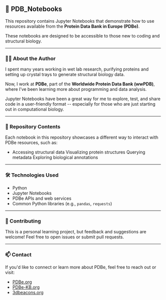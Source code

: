 ## 📘 PDB_Notebooks

This repository contains Jupyter Notebooks that demonstrate how to use resources available from the **Protein Data Bank in Europe (PDBe)**. 

These notebooks are designed to be accessible to those new to coding and structural biology.

---

### 👩‍🔬 About the Author

I spent many years working in wet lab research, purifying proteins and setting up crystal trays to generate structural biology data. 

Now, I work at **PDBe**, part of the **Worldwide Protein Data Bank (wwPDB)**, where I’ve been learning more about programming and data analysis.

Jupyter Notebooks have been a great way for me to explore, test, and share code in a user-friendly format -- especially for those who are just starting out in computational biology.

---

### 📂 Repository Contents

Each notebook in this repository showcases a different way to interact with PDBe resources, such as:

* Accessing structural data
Visualizing protein structures
Querying metadata
Exploring biological annotations

---

### 🛠️ Technologies Used

- Python
- Jupyter Notebooks
- PDBe APIs and web services
- Common Python libraries (e.g., `pandas`, `requests`)

---


### 🤝 Contributing

This is a personal learning project, but feedback and suggestions are welcome! Feel free to open issues or submit pull requests.

---

### 📫 Contact

If you'd like to connect or learn more about PDBe, feel free to reach out or visit:

- [PDBe.org](PDBe.org)
- [PDBe-KB.org](PDBe-KB.org)
- [3dbeacons.org](3dbeacons.org)

